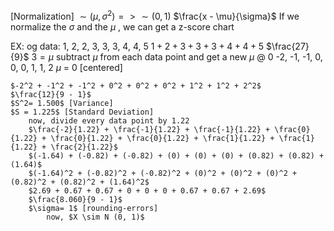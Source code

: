 [Normalization] $\sim (\mu, \sigma^2) => \sim (0, 1)$
$\frac{x - \mu}{\sigma}$
If we normalize the $\sigma$ and the $\mu$ , we can get a z-score chart 

EX: og data: 1, 2, 2, 3, 3, 3, 4, 4, 5
	$1 + 2 + 3 + 3 + 3 + 4 + 4 + 5$
	$\frac{27}{9}$
	$3 = \mu$
		subtract $\mu$ from each data point and get a new $\mu$ @ 0
		-2, -1, -1, 0, 0, 0, 1, 1, 2
		$\mu$ = 0 [centered]
	
	$-2^2 + -1^2 + -1^2 + 0^2 + 0^2 + 0^2 + 1^2 + 1^2 + 2^2$
	$\frac{12}{9 - 1}$
	$S^2= 1.500$ [Variance]
	$S = 1.225$ [Standard Deviation]
		now, divide every data point by 1.22
		$\frac{-2}{1.22} + \frac{-1}{1.22} + \frac{-1}{1.22} + \frac{0}{1.22} + \frac{0}{1.22} + \frac{0}{1.22} + \frac{1}{1.22} + \frac{1}{1.22} + \frac{2}{1.22}$
		$(-1.64) + (-0.82) + (-0.82) + (0) + (0) + (0) + (0.82) + (0.82) + (1.64)$
		$(-1.64)^2 + (-0.82)^2 + (-0.82)^2 + (0)^2 + (0)^2 + (0)^2 + (0.82)^2 + (0.82)^2 + (1.64)^2$
		$2.69 + 0.67 + 0.67 + 0 + 0 + 0 + 0.67 + 0.67 + 2.69$
		$\frac{8.060}{9 - 1}$
		$\sigma= 1$ [rounding-errors]
			now, $X \sim N (0, 1)$